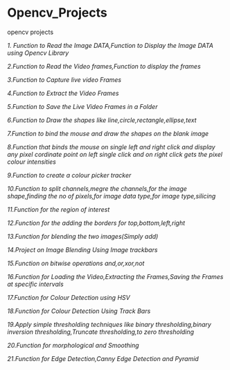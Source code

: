 # Opencv_Projects
opencv projects

*1. Function to Read the Image DATA,Function to Display the Image DATA using Opencv Library*

*2.Function to Read the Video frames,Function to display the frames*

*3.Function to Capture live video Frames*

*4.Function to Extract the Video Frames*

*5.Function to Save the Live Video Frames in a Folder*

*6.Function to Draw the shapes like line,circle,rectangle,ellipse,text*

*7.Function to bind the mouse and draw the shapes on the blank image*

*8.Function that binds the mouse on single left and right click and display any pixel cordinate point on left single click and on right click gets the pixel colour intensities*

*9.Function to create a colour picker tracker*

*10.Function to split channels,megre the channels,for the image shape,finding the no of pixels,for image data type,for image type,silicing* 

*11.Function for the region of interest*

*12.Function for the adding the borders for top,bottom,left,right*

*13.Function for blending the two images(Simply add)*

*14.Project on Image Blending Using Image trackbars*

*15.Function on bitwise operations and,or,xor,not*

*16.Function for Loading the Video,Extracting the Frames,Saving the Frames at specific intervals*

*17.Function for Colour Detection using HSV*

*18.Function for Colour Detection Using Track Bars*

*19.Apply simple thresholding techniques like binary thresholding,binary inversion thresholding,Truncate thresholding,to zero thresholding*

*20.Function for morphological and Smoothing*

*21.Function for Edge Detection,Canny Edge Detection and Pyramid*
